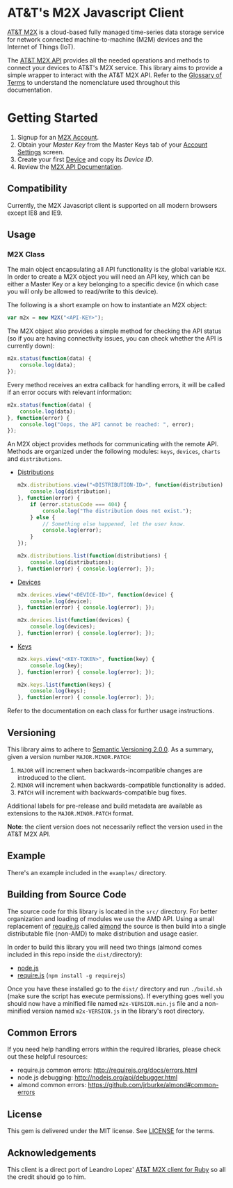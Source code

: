 # AT&T's M2X Javascript Client

[AT&T M2X](http://m2x.att.com) is a cloud-based fully managed time-series data storage service for network connected machine-to-machine (M2M) devices and the Internet of Things (IoT). 

The [AT&T M2X API](https://m2x.att.com/developer/documentation/v2/overview) provides all the needed operations and methods to connect your devices to AT&T's M2X service. This library aims to provide a simple wrapper to interact with the AT&T M2X API. Refer to the [Glossary of Terms](https://m2x.att.com/developer/documentation/v2/glossary) to understand the nomenclature used throughout this documentation.

Getting Started
==========================
1. Signup for an [M2X Account](https://m2x.att.com/signup).
2. Obtain your _Master Key_ from the Master Keys tab of your [Account Settings](https://m2x.att.com/account) screen.
2. Create your first [Device](https://m2x.att.com/devices) and copy its _Device ID_.
3. Review the [M2X API Documentation](https://m2x.att.com/developer/documentation/v2/overview).

## Compatibility ##

Currently, the M2X Javascript client is supported on all modern browsers except IE8 and IE9.

## Usage ##

### M2X Class ###

The main object encapsulating all API functionality is the global variable ``M2X``.
In order to create a M2X object you will need an API key, which can be either a Master Key or a key belonging to a specific device (in which case you will only be allowed to read/write to this device).

The following is a short example on how to instantiate an M2X object:

```javascript
var m2x = new M2X("<API-KEY>");
```

The M2X object also provides a simple method for checking the API status (so if you are having connectivity issues, you can check whether the API is currently down):

```javascript
m2x.status(function(data) {
    console.log(data);
});
```

Every method receives an extra callback for handling errors, it will be called if an error occurs with relevant information:

```javascript
m2x.status(function(data) {
    console.log(data);
}, function(error) {
    console.log("Oops, the API cannot be reached: ", error);
});
```

An M2X object provides methods for communicating with the remote API. Methods are organized under the following modules: `keys`, `devices`, `charts` and `distributions`.

- [Distributions](src/distributions.js)
  ```javascript
  m2x.distributions.view("<DISTRIBUTION-ID>", function(distribution) {
      console.log(distribution);
  }, function(error) {
      if (error.statusCode === 404) {
          console.log("The distribution does not exist.");
      } else {
          // Something else happened, let the user know.
          console.log(error);
      }
  });

  m2x.distributions.list(function(distributions) {
      console.log(distributions);
  }, function(error) { console.log(error); });
  ```

- [Devices](src/devices.js)
  ```javascript
  m2x.devices.view("<DEVICE-ID>", function(device) {
      console.log(device);
  }, function(error) { console.log(error); });

  m2x.devices.list(function(devices) {
      console.log(devices);
  }, function(error) { console.log(error); });
  ```

- [Keys](src/keys.js)
  ```javascript
  m2x.keys.view("<KEY-TOKEN>", function(key) {
      console.log(key);
  }, function(error) { console.log(error); });

  m2x.keys.list(function(keys) {
      console.log(keys);
  }, function(error) { console.log(error); });
  ```

Refer to the documentation on each class for further usage instructions.

## Versioning

This library aims to adhere to [Semantic Versioning 2.0.0](http://semver.org/). As a summary, given a version number `MAJOR.MINOR.PATCH`:

1. `MAJOR` will increment when backwards-incompatible changes are introduced to the client.
2. `MINOR` will increment when backwards-compatible functionality is added.
3. `PATCH` will increment with backwards-compatible bug fixes.

Additional labels for pre-release and build metadata are available as extensions to the `MAJOR.MINOR.PATCH` format.

**Note**: the client version does not necessarily reflect the version used in the AT&T M2X API.


## Example ##

There's an example included in the ``examples/`` directory.


## Building from Source Code ##

The source code for this library is located in the ``src/`` directory. For better organization and loading of modules we use the AMD API. Using a small replacement of [require.js](http://requirejs.org/) called [almond](https://github.com/jrburke/almond) the source is then build into a single distributable file (non-AMD) to make distribution and usage easier.

In order to build this library you will need two things (almond comes included in this repo inside the ``dist/``directory):

* [node.js](http://nodejs.org/)
* [require.js](http://requirejs.org/) (`npm install -g requirejs`)

Once you have these installed go to the ``dist/`` directory and run `./build.sh` (make sure the script has execute permissions). If everything goes well you should now have a minified file named `m2x-VERSION.min.js` file and a non-minified version named `m2x-VERSION.js` in the library's root directory.


## Common Errors ##

If you need help handling errors within the required libraries, please check out these helpful resources:
* require.js common errors: http://requirejs.org/docs/errors.html
* node.js debugging: http://nodejs.org/api/debugger.html
* almond common errors: https://github.com/jrburke/almond#common-errors

## License ##

This gem is delivered under the MIT license. See [LICENSE](LICENSE) for the terms.


## Acknowledgements ##

This client is a direct port of Leandro Lopez' [AT&T M2X client for Ruby](https://github.com/attm2x/m2x-ruby) so all the credit should go to him.
